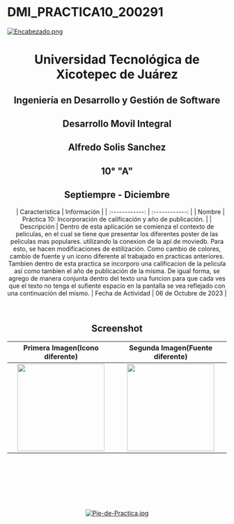 # DMI_PRACTICA10_200291

[![Encabezado.png](https://i.postimg.cc/PJKtvHNC/Encabezado.png)](https://postimg.cc/K3kXCdPb)

<div align="center">
  
# Universidad Tecnológica de Xicotepec de Juárez

## Ingeniería en Desarrollo y Gestión de Software

## Desarrollo Movil Integral

## Alfredo Solis Sanchez
 
## 10° "A"

## Septiempre - Diciembre


&nbsp;
&nbsp;
|  Característica |  Información |
| :------------: | :------------: |
| Nombre  |  Práctica 10: Incorporación de calificación y año de publicación. |
| Descripción  |  Dentro de esta aplicación se comienza el contexto de peliculas, en el cual se tiene que presentar los diferentes poster de las peliculas mas populares. utilizando la conexion de la api de moviedb. Para esto, se hacen modificaciones de estilización. Como cambio de colores, cambio de fuente y un icono diferente al trabajado en practicas anteriores. Tambien dentro de esta practica se incorporo una calificacion de la pelicula asi como tambien el año de publicación de la misma. De igual forma, se agrego de manera conjunta dentro del texto una funcion para que cada ves que el texto no tenga el sufiente espacio en la pantalla se vea reflejado con una continuación del mismo.
|  Fecha de Actividad  |  06 de Octubre de 2023  |

&nbsp;
&nbsp;

## Screenshot

|  Primera Imagen(Icono diferente) | Segunda Imagen(Fuente diferente)  |    
| :------------: | :------------: | 
|  <img src="https://i.postimg.cc/RZKpZ0cc/Whats-App-Image-2023-10-08-at-11-52-28-PM.jpg" width="200"/> | <img src="https://i.postimg.cc/Xvx8rBXy/Whats-App-Image-2023-10-08-at-11-52-28-PM-1.jpg" width="200"/>  |



&nbsp;
&nbsp;




<br>
<br>
<br>
<br>

[![Pie-de-Practica.jpg](https://i.postimg.cc/MKKZ2nrV/Pie-de-Practica.jpg)](https://postimg.cc/WtCc01V1)
